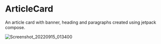 # ArticleCard
An article card with banner, heading and paragraphs created using jetpack compose.


![Screenshot_20220915_013400](https://user-images.githubusercontent.com/19203471/190280979-08d2ace1-307b-43ab-8910-1fb03824c6ea.png)
